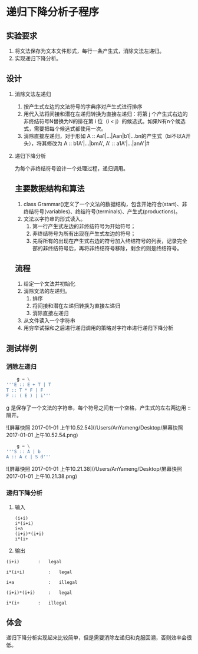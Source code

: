 # 递归下降分析子程序

## 实验要求

1. 将文法保存为文本文件形式，每行一条产生式，消除文法左递归。
2. 实现递归下降分析。

## 设计

1. 消除文法左递归

   1. 按产生式左边的文法符号的字典序对产生式进行排序
   2. 用代入法将间接和潜在左递归转换为直接左递归：将第 j 个产生式右边的非终结符号N替换为N的排在第 i 位（i < j）的候选式。如果N有n个候选式，需要把每个候选式都使用一次。
   3. 消除直接左递归，对于形如 A :: Aa1|…|Aan|b1|…bn的产生式（bi不以A开头），将其修改为 A :: b1A'|…|bmA', A' :: a1A'|…|anA'|#

2. 递归下降分析

   为每个非终结符号设计一个处理过程，递归调用。

   ## 主要数据结构和算法

   1. class Grammar()定义了一个文法的数据结构，包含开始符合(start)、非终结符号(variables)、终结符号(terminals)、产生式(productions)。
   2. 文法以字符串的形式读入。
      1. 第一行产生式左边的非终结符号为开始符号；
      2. 非终结符号为所有出现在产生式左边的符号；
      3. 先将所有的出现在产生式右边的符号加入终结符号的列表，记录完全部的非终结符号后，再将非终结符号移除，剩余的则是终结符号。

   ## 流程

   1. 给定一个文法并初始化
   2. 消除文法的左递归。
      1. 排序
      2. 将间接和潜在左递归转换为直接左递归
      3. 消除直接左递归
   3. 从文件读入一个字符串
   4. 用穷举试探和之后进行递归调用的策略对字符串进行递归下降分析

## 测试样例

### 消除左递归

```python
    g = \
'''E :: E + T | T
T :: T * F | F
F :: ( E ) | i'''
```

g  是保存了一个文法的字符串，每个符号之间有一个空格，产生式的左右两边用 :: 隔开。

![屏幕快照 2017-01-01 上午10.52.54](/Users/AnYameng/Desktop/屏幕快照 2017-01-01 上午10.52.54.png)

```python
    g = \
'''S :: A | b
A :: A c | S d'''
```

![屏幕快照 2017-01-01 上午10.21.38](/Users/AnYameng/Desktop/屏幕快照 2017-01-01 上午10.21.38.png)

### 递归下降分析

1. 输入

   ```
   (i+i)
   i*(i+i)
   i+a
   (i+i)*(i+i)
   i*(i+
   ```

2. 输出

```
(i+i)      	:   legal

i*(i+i)       	:   legal

i+a          	:   illegal

(i+i)*(i+i)    	:   legal

i*(i+   	:   illegal
```

## 体会

递归下降分析实现起来比较简单，但是需要消除左递归和克服回溯，否则效率会很低。